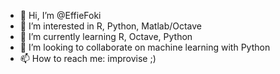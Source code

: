 - 👋 Hi, I’m @EffieFoki
- 👀 I’m interested in R, Python, Matlab/Octave 
- 🌱 I’m currently learning R, Octave, Python 
- 💞️ I’m looking to collaborate on machine learning with Python 
- 📫 How to reach me:  improvise ;) 

<!---
EffieFoki/EffieFoki is a ✨ special ✨ repository because its `README.md` (this file) appears on your GitHub profile.
You can click the Preview link to take a look at your changes.
--->
